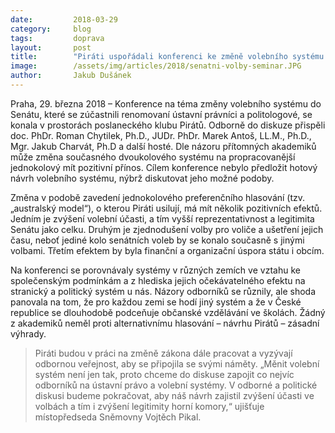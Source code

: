 ```yaml
---
date:         2018-03-29
category:     blog
tags:         doprava
layout:       post
title:        "Piráti uspořádali konferenci ke změně volebního systému do Senátu, chtějí zrušit druhé kolo"
image:        /assets/img/articles/2018/senatni-volby-seminar.JPG
author:       Jakub Dušánek
---
```


 
Praha, 29. března 2018 – Konference na téma změny volebního systému do Senátu, které se zúčastnili renomovaní ústavní právníci a politologové, se konala v prostorách poslaneckého klubu Pirátů. Odborně do diskuze přispěli doc. PhDr. Roman Chytilek, Ph.D., JUDr. PhDr. Marek Antoš, LL.M., Ph.D., Mgr. Jakub Charvát, Ph.D a další hosté. Dle názoru přítomných akademiků může změna současného dvoukolového systému na propracovanější jednokolový mít pozitivní přínos. Cílem konference nebylo předložit hotový návrh volebního systému, nýbrž diskutovat jeho možné podoby.

Změna v podobě zavedení jednokolového preferenčního hlasování (tzv. „australský model“), o kterou Piráti usilují, má mít několik pozitivních efektů. Jedním je zvýšení volební účasti, a tím vyšší reprezentativnost a legitimita Senátu jako celku. Druhým je zjednodušení volby pro voliče a ušetření jejich času, neboť jediné kolo senátních voleb by se konalo současně s jinými volbami. Třetím efektem by byla finanční a organizační úspora státu i obcím.

Na konferenci se porovnávaly systémy v různých zemích ve vztahu ke společenským podmínkám a z hlediska jejich očekávatelného efektu na stranický a politický systém u nás. Názory odborníků se různily, ale shoda panovala na tom, že pro každou zemi se hodí jiný systém a že v České republice se dlouhodobě podceňuje občanské vzdělávání ve školách. Žádný z akademiků neměl proti alternativnímu hlasování – návrhu Pirátů – zásadní výhrady.

> Piráti budou v práci na změně zákona dále pracovat a vyzývají odbornou veřejnost, aby se připojila se svými náměty. „Měnit volební systém není jen tak, proto chceme do diskuse zapojit co nejvíc odborníků na ústavní právo a volební systémy. V odborné a politické diskusi budeme pokračovat, aby náš návrh zajistil zvýšení účasti ve volbách a tím i zvýšení legitimity horní komory,“ ujišťuje místopředseda Sněmovny Vojtěch Pikal.

